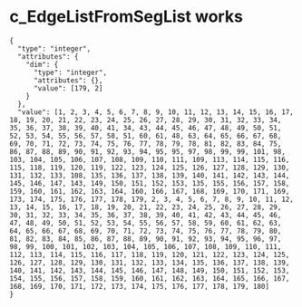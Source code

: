 # c_EdgeListFromSegList works

    {
      "type": "integer",
      "attributes": {
        "dim": {
          "type": "integer",
          "attributes": {},
          "value": [179, 2]
        }
      },
      "value": [1, 2, 3, 4, 5, 6, 7, 8, 9, 10, 11, 12, 13, 14, 15, 16, 17, 18, 19, 20, 21, 22, 23, 24, 25, 26, 27, 28, 29, 30, 31, 32, 33, 34, 35, 36, 37, 38, 39, 40, 41, 34, 43, 44, 45, 46, 47, 48, 49, 50, 51, 52, 53, 54, 55, 56, 57, 58, 51, 60, 61, 48, 63, 64, 65, 66, 67, 68, 69, 70, 71, 72, 73, 74, 75, 76, 77, 78, 79, 78, 81, 82, 83, 84, 75, 86, 87, 88, 89, 90, 91, 92, 93, 94, 95, 95, 97, 98, 99, 99, 101, 98, 103, 104, 105, 106, 107, 108, 109, 110, 111, 109, 113, 114, 115, 116, 115, 118, 119, 120, 119, 122, 123, 124, 125, 126, 127, 128, 129, 130, 131, 132, 133, 108, 135, 136, 137, 138, 139, 140, 141, 142, 143, 144, 145, 146, 147, 143, 149, 150, 151, 152, 153, 135, 155, 156, 157, 158, 159, 160, 161, 162, 163, 164, 160, 166, 167, 168, 169, 170, 171, 169, 173, 174, 175, 176, 177, 178, 179, 2, 3, 4, 5, 6, 7, 8, 9, 10, 11, 12, 13, 14, 15, 16, 17, 18, 19, 20, 21, 22, 23, 24, 25, 26, 27, 28, 29, 30, 31, 32, 33, 34, 35, 36, 37, 38, 39, 40, 41, 42, 43, 44, 45, 46, 47, 48, 49, 50, 51, 52, 53, 54, 55, 56, 57, 58, 59, 60, 61, 62, 63, 64, 65, 66, 67, 68, 69, 70, 71, 72, 73, 74, 75, 76, 77, 78, 79, 80, 81, 82, 83, 84, 85, 86, 87, 88, 89, 90, 91, 92, 93, 94, 95, 96, 97, 98, 99, 100, 101, 102, 103, 104, 105, 106, 107, 108, 109, 110, 111, 112, 113, 114, 115, 116, 117, 118, 119, 120, 121, 122, 123, 124, 125, 126, 127, 128, 129, 130, 131, 132, 133, 134, 135, 136, 137, 138, 139, 140, 141, 142, 143, 144, 145, 146, 147, 148, 149, 150, 151, 152, 153, 154, 155, 156, 157, 158, 159, 160, 161, 162, 163, 164, 165, 166, 167, 168, 169, 170, 171, 172, 173, 174, 175, 176, 177, 178, 179, 180]
    }

